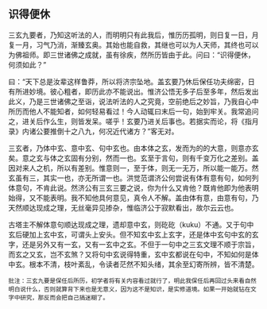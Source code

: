 ## 识得便休

三玄九要者，乃知这听法的人，而明明只有此我后，惟历历孤明，则日复一日，月复一月，习气乃消，渐臻玄奥。其始也能自救，其继也可以为人天师，其终也可以为佛祖师。即三世诸佛之成就，虽有徐疾，然所历皆由于此。问曰：“识得便休，何须如此？”

曰：“天下总是汝辈这样鲁莽，所以将济宗坠地。盖玄要乃休后保任功夫绵密，日有所进妙境。彼心粗者，即历此亦不能说出。惟济公悟无多子后至多年，然后发出此义，乃是三世诸佛之至诣，说法听法的人之究竟，空前绝后之妙旨，乃我自心中所历而他人不能知者，如何轻易看过！今人动辄曰末后一句，始到牢关。我常追问之，进关后作么生，则皆发呆。嗟乎！玄要乃进关后事也。若据实而论，将《指月录》内诸公要推倒十之八九，何况近代诸方？”客无对。

三玄者，乃体中玄、意中玄、句中玄也。由本体之玄，发而为的的大意，则意亦玄矣。意之玄与体之玄固有分别，然而一也。玄至于言句，则有千变万化之差别。盖因对来人之机，所以有差别。惟意则一，至于体，则无一无万，所以能一能万。然玄虽有三，其实一也，亦无所谓一也。洪觉范谓济公何尝说有体有意有句，如何列体意句，不肯此说。然济公有三玄三要之说，你为什么又肯他？既肯他即为他表明始得，又不能表明。我不知他具何意见，真令人不解。盖由体有意，由意有句，乃天然顺达现成之理，无丝毫异见掺杂，惟临济公于寂默看出，故尔云云也。

古塔主不解体意句顺达现成之理，遗却意中玄，则矻矻（kuku）不通。又于句中玄后硬加上玄中玄，可谓头上安头。但不知玄中玄上玄字，还是体中玄句中玄的玄字，还是另外又有一玄，又有一玄中之玄。不但于一句中之三玄文理不顺于宗旨，而玄之又玄，岂不玄煞？又将句中玄说得特重，玄中玄都说在句中，不知如何是体中玄。根本不清，枝叶紊乱，令读者茫然不知头绪，其余至幻寄所辨，皆不清楚。

```xu
批注：三玄九要是保任后所历，初学者将有关内容看过就行了，明此我保任后再回过头来看自然明白说什么，否则就算背下来也是无意义，因为这不是知识，是实修道境。如果一开始就钻在文字中研究，那反而会把自己搞迷糊了。
```
